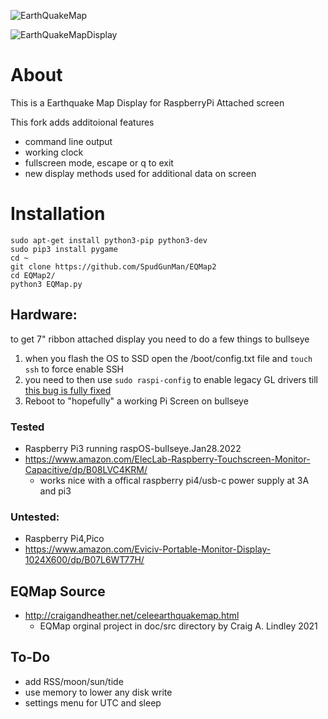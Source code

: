 ![EarthQuakeMap](/maps/logo.jpg)

![EarthQuakeMapDisplay](/maps/display.jpg)

# About
This is a Earthquake Map Display for RaspberryPi Attached screen

This fork adds additoional features
- command line output
- working clock
- fullscreen mode, escape or q to exit
- new display methods used for additional data on screen

# Installation
```shell
sudo apt-get install python3-pip python3-dev
sudo pip3 install pygame
cd ~
git clone https://github.com/SpudGunMan/EQMap2
cd EQMap2/
python3 EQMap.py
```
## Hardware:
to get 7" ribbon attached display you need to do a few things to bullseye
1. when you flash the OS to SSD open the /boot/config.txt file and `touch ssh` to force enable SSH
1. you need to then use `sudo raspi-config` to enable legacy GL drivers till [this bug is fully fixed](https://github.com/raspberrypi/linux/issues/4686)
1. Reboot to "hopefully" a working Pi Screen on bullseye


### Tested
* Raspberry Pi3 running raspOS-bullseye.Jan28.2022
* https://www.amazon.com/ElecLab-Raspberry-Touchscreen-Monitor-Capacitive/dp/B08LVC4KRM/
  * works nice with a offical raspberry pi4/usb-c power supply at 3A and pi3

### Untested:
* Raspberry Pi4,Pico
* https://www.amazon.com/Eviciv-Portable-Monitor-Display-1024X600/dp/B07L6WT77H/

## EQMap Source 
* http://craigandheather.net/celeearthquakemap.html
  * EQMap orginal project in doc/src directory by Craig A. Lindley 2021

## To-Do
- add RSS/moon/sun/tide
- use memory to lower any disk write
- settings menu for UTC and sleep